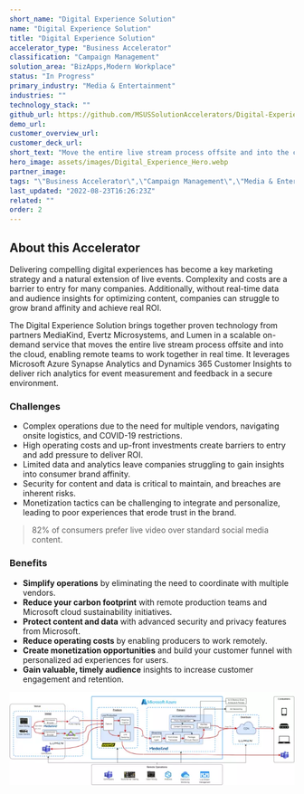 ```yaml
---
short_name: "Digital Experience Solution"
name: "Digital Experience Solution"
title: "Digital Experience Solution"
accelerator_type: "Business Accelerator"
classification: "Campaign Management"
solution_area: "BizApps,Modern Workplace"
status: "In Progress"
primary_industry: "Media & Entertainment"
industries: ""
technology_stack: ""
github_url: https://github.com/MSUSSolutionAccelerators/Digital-Experience-Solution
demo_url: 
customer_overview_url: 
customer_deck_url: 
short_text: "Move the entire live stream process offsite and into the cloud"
hero_image: assets/images/Digital_Experience_Hero.webp
partner_image: 
tags: "\"Business Accelerator\",\"Campaign Management\",\"Media & Entertainment\",\"BizApps\",\"Modern Workplace\",\"In Progress\""
last_updated: "2022-08-23T16:26:23Z"
related: ""
order: 2
---
```

## About this Accelerator

Delivering compelling digital experiences has become a key marketing strategy and a natural extension of live events. Complexity and costs are a barrier to entry for many companies. Additionally, without real-time data and audience insights for optimizing content, companies can struggle to grow brand affinity and achieve real ROI.

The Digital Experience Solution brings together proven technology from partners MediaKind, Evertz Microsystems, and Lumen in a scalable on-demand service that moves the entire live stream process offsite and into the cloud, enabling remote teams to work together in real time. It leverages Microsoft Azure Synapse Analytics and Dynamics 365 Customer Insights to deliver rich analytics for event measurement and feedback in a secure environment.

### Challenges

* Complex operations due to the need for multiple vendors, navigating onsite logistics, and COVID-19 restrictions.
* High operating costs and up-front investments create barriers to entry and add pressure to deliver ROI.
* Limited data and analytics leave companies struggling to gain insights into consumer brand affinity.
* Security for content and data is critical to maintain, and breaches are inherent risks.
* Monetization tactics can be challenging to integrate and personalize, leading to poor experiences that erode trust in the brand.

> 82% of consumers prefer live video over standard social media content.

### Benefits

* **Simplify operations** by eliminating the need to coordinate with multiple vendors.
* **Reduce your carbon footprint** with remote production teams and Microsoft cloud sustainability initiatives.
* **Protect content and data** with advanced security and privacy features from Microsoft.
* **Reduce operating costs** by enabling producers to work remotely. 
* **Create monetization opportunities** and build your customer funnel with personalized ad experiences for users. 
* **Gain valuable, timely audience** insights to increase customer engagement and retention.

![Digital Experience Solution Accelerator Architecture](../assets/images/Digital%20Experience%20Solution%20Architecture.webp)